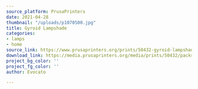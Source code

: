 ```yaml
---
source_platform: PrusaPrinters
date: 2021-04-28
thumbnail: "/uploads/p1070500.jpg"
title: Gyroid Lampshade
categories:
- lamps
- home
source_link: https://www.prusaprinters.org/prints/50432-gyroid-lampshade
download_link: https://media.prusaprinters.org/media/prints/50432/packs/104897_a56b64aa-d26e-402a-b1c3-36ce0e186abc/gyroid-lampshade-model_files.zip#_ga=2.187486636.529317066.1619385758-1521836024.1614377370
project_bg_color: ''
project_fg_color: ''
author: Evocato

---
```

